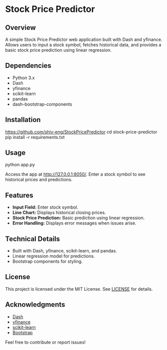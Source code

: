 # Stock Price Predictor

## Overview
A simple Stock Price Predictor web application built with Dash and yfinance. Allows users to input a stock symbol, fetches historical data, and provides a basic stock price prediction using linear regression.

## Dependencies
- Python 3.x
- Dash
- yfinance
- scikit-learn
- pandas
- dash-bootstrap-components

## Installation
https://github.com/shiv-eng/StockPricePredictor
cd stock-price-predictor
pip install -r requirements.txt


## Usage
python app.py

Access the app at http://127.0.0.1:8050/. Enter a stock symbol to see historical prices and predictions.

## Features
- **Input Field:** Enter stock symbol.
- **Line Chart:** Displays historical closing prices.
- **Stock Price Prediction:** Basic prediction using linear regression.
- **Error Handling:** Displays error messages when issues arise.

## Technical Details
- Built with Dash, yfinance, scikit-learn, and pandas.
- Linear regression model for predictions.
- Bootstrap components for styling.

## License
This project is licensed under the MIT License. See [LICENSE](LICENSE) for details.

## Acknowledgments
- [Dash](https://dash.plotly.com/)
- [yfinance](https://pypi.org/project/yfinance/)
- [scikit-learn](https://scikit-learn.org/)
- [Bootstrap](https://getbootstrap.com/)

Feel free to contribute or report issues!
